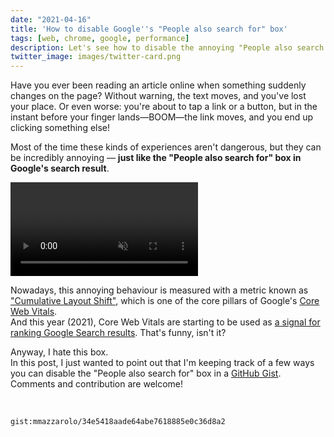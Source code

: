 ```yaml
---
date: "2021-04-16"
title: 'How to disable Google''s "People also search for" box'
tags: [web, chrome, google, performance]
description: Let's see how to disable the annoying "People also search for" box in Google search results. 
twitter_image: images/twitter-card.png
---
```


Have you ever been reading an article online when something suddenly changes on the page? Without warning, the text moves, and you've lost your place. Or even worse: you're about to tap a link or a button, but in the instant before your finger lands—BOOM—the link moves, and you end up clicking something else! 

Most of the time these kinds of experiences aren't dangerous, but they can be incredibly annoying — **just like the "People also search for" box in Google's search result**.

<div class="float-images">
<video autoplay controls loop muted playsinline>
  <source src="/videos/google-cls.mp4" type="video/mp4" />
</video>
</div>


Nowadays, this annoying behaviour is measured with a metric known as ["Cumulative Layout Shift"](https://web.dev/cls/), which is one of the core pillars of Google's [Core Web Vitals](https://web.dev/vitals/).   
And this year (2021), Core Web Vitals are starting to be used as [a signal for ranking Google Search results](https://developers.google.com/search/blog/2020/11/timing-for-page-experience). 
That's funny, isn't it?

Anyway, I hate this box.  
In this post, I just wanted to point out that I'm keeping track of a few ways you can disable the "People also search for" box in a [GitHub Gist](https://gist.github.com/mmazzarolo/34e5418aade64abe7618885e0c36d8a2).
Comments and contribution are welcome!

<br />

`gist:mmazzarolo/34e5418aade64abe7618885e0c36d8a2`

<br />
